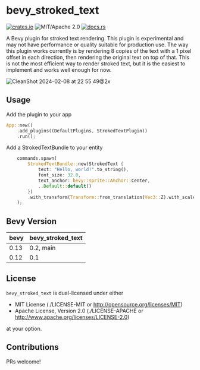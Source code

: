 # bevy_stroked_text

[![crates.io](https://img.shields.io/crates/v/bevy_stroked_text.svg)](https://crates.io/crates/bevy_stroked_text)
![MIT/Apache 2.0](https://img.shields.io/badge/license-MIT%2FApache-blue.svg)
[![docs.rs](https://img.shields.io/docsrs/bevy_stroked_text)](https://docs.rs/bevy_stroked_text)

A Bevy plugin for stroked text rendering. This plugin is experimental and may not have performance or quality suitable for production use.
The way this plugin works currently is by rendering 8 copies of the text with a 1 pixel offset in each direction, then rendering the original text on top of that. This is not the most efficient way to render stroked text, but it is the easiest to implement and works well enough for now.

![CleanShot 2024-02-08 at 22 55 49@2x](https://github.com/luan/bevy_stroked_text/assets/223760/8d553eaf-3778-46a2-8f99-ffede2f72adc)

## Usage

Add the plugin to your app

```rust ignore
App::new()
    .add_plugins((DefaultPlugins, StrokedTextPlugin))
    .run();
```

Add a StrokedTextBundle to your entity

```rust ignore
    commands.spawn(
        StrokedTextBundle::new(StrokedText {
            text: "Hello, world!".to_string(),
            font_size: 32.0,
            text_anchor: bevy::sprite::Anchor::Center,
            ..Default::default()
        })
        .with_transform(Transform::from_translation(Vec3::Z).with_scale(Vec3::splat(0.25))),
    );
```

## Bevy Version

| bevy | bevy_stroked_text |
| ---- | ----------------- |
| 0.13 | 0.2, main         |
| 0.12 | 0.1               |

## License

`bevy_stroked_text` is dual-licensed under either

- MIT License (./LICENSE-MIT or http://opensource.org/licenses/MIT)
- Apache License, Version 2.0 (./LICENSE-APACHE or http://www.apache.org/licenses/LICENSE-2.0)

at your option.

## Contributions

PRs welcome!
